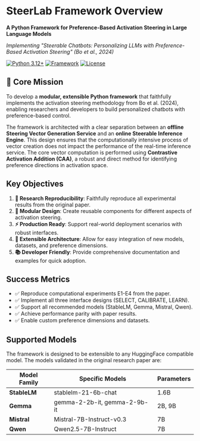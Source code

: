 # SteerLab Framework Overview

**A Python Framework for Preference-Based Activation Steering in Large Language Models**

*Implementing "Steerable Chatbots: Personalizing LLMs with Preference-Based Activation Steering" (Bo et al., 2024)*

[![Python 3.12+](https://img.shields.io/badge/python-3.12+-blue.svg)](https://python.org)
[![Framework](https://img.shields.io/badge/Framework-HuggingFace%20Transformers-yellow.svg)](https://huggingface.co/transformers/)
[![License](https://img.shields.io/badge/license-MIT-green.svg)](https://opensource.org/licenses/MIT)

## 🎯 Core Mission

To develop a **modular, extensible Python framework** that faithfully implements the activation steering methodology from Bo et al. (2024), enabling researchers and developers to build personalized chatbots with preference-based control.

The framework is architected with a clear separation between an **offline Steering Vector Generation Service** and an **online Steerable Inference Engine**. This design ensures that the computationally intensive process of vector creation does not impact the performance of the real-time inference service. The core vector computation is performed using **Contrastive Activation Addition (CAA)**, a robust and direct method for identifying preference directions in activation space.

## Key Objectives

1. **🔬 Research Reproducibility**: Faithfully reproduce all experimental results from the original paper.
2. **🧩 Modular Design**: Create reusable components for different aspects of activation steering.
3. **⚡ Production Ready**: Support real-world deployment scenarios with robust interfaces.
4. **🔄 Extensible Architecture**: Allow for easy integration of new models, datasets, and preference dimensions.
5. **📚 Developer Friendly**: Provide comprehensive documentation and examples for quick adoption.

## Success Metrics

- ✅ Reproduce computational experiments E1-E4 from the paper.
- ✅ Implement all three interface designs (SELECT, CALIBRATE, LEARN).
- ✅ Support all recommended models (StableLM, Gemma, Mistral, Qwen).
- ✅ Achieve performance parity with paper results.
- ✅ Enable custom preference dimensions and datasets.

## Supported Models

The framework is designed to be extensible to any HuggingFace compatible model. The models validated in the original research paper are:

| Model Family | Specific Models | Parameters |
|--------------|-----------------|------------|
| **StableLM** | stablelm-21-6b-chat | 1.6B |
| **Gemma** | gemma-2-2b-it, gemma-2-9b-it | 2B, 9B |
| **Mistral** | Mistral-7B-Instruct-v0.3 | 7B |
| **Qwen** | Qwen2.5-7B-Instruct | 7B |
